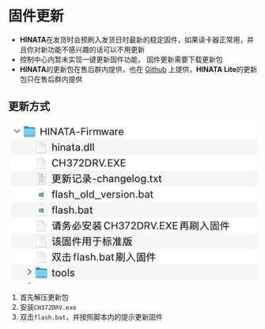 # 固件更新

* **HINATA**在发货时会预刷入发货日时最新的稳定固件，如果读卡器正常用，并且你对新功能不感兴趣的话可以不用更新
* 控制中心内暂未实现一键更新固件功能， 固件更新需要下载更新包
* **HINATA**的更新包在售后群内提供，也在 [Github](https://github.com/nerimoe/HINATA-release/releases) 上提供，**HINATA Lite**的更新包只在售后群内提供
  
## 更新方式
![update](assets/update.png)
1. 首先解压更新包
2. 安装`CH372DRV.exe`
3. 双击`flash.bat`，并按照脚本内的提示更新固件
